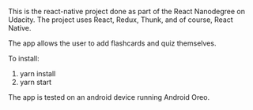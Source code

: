 This is the react-native project done as part of the React Nanodegree on Udacity.
The project uses React, Redux, Thunk, and of course, React Native.

The app allows the user to add flashcards and quiz themselves.

To install:

1. yarn install
2. yarn start

The app is tested on an android device running Android Oreo.


